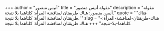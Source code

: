 +++
author = "أنيس منصور"
title = "مقولة أنيس منصور"
description = "مقولة أنيس منصور: هناك طريقتان لمناقشة المرأة: كلتاهما بلا نتيجة."
quote = '''هناك طريقتان لمناقشة المرأة: كلتاهما بلا نتيجة.'''
slug = "هناك-طريقتان-لمناقشة-المرأة:-كلتاهما-بلا-نتيجة"
+++
هناك طريقتان لمناقشة المرأة: كلتاهما بلا نتيجة.
